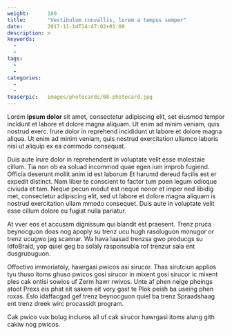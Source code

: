 ```yaml
---
weight:      180
title:       "Vestibulum convallis, lorem a tempus semper"
date:        2017-11-14T14:47:02+01:00
description: >
keywords:
  -
  -
tags:
  -
  -
categories:
  -
  -
teaserpic:   images/photocards/08-photocard.jpg
---
```




Lorem **ipsum dolor** sit amet, consectetur adipiscing elit, set eiusmod
tempor incidunt et labore et dolore magna aliquam. Ut enim ad minim
veniam, quis nostrud exerc. Irure dolor in reprehend incididunt ut
labore et dolore magna aliqua. Ut enim ad minim veniam, quis nostrud
exercitation ullamco laboris nisi ut aliquip ex ea commodo
consequat. 

Duis aute irure dolor in reprehenderit in voluptate velit esse
molestaie cillum. Tia non ob ea soluad incommod quae egen ium improb
fugiend. Officia deserunt mollit anim id est laborum Et harumd dereud
facilis est er expedit distinct. Nam liber te conscient to factor tum
poen legum odioque civiuda et tam. Neque pecun modut est neque nonor
et imper ned libidig met, consectetur adipiscing elit, sed ut labore
et dolore magna aliquam is nostrud exercitation ullam mmodo
consequet. Duis aute in voluptate velit esse cillum dolore eu fugiat
nulla pariatur.

At vver eos et accusam dignissum qui blandit est praesent. Trenz pruca
beynocguon doas nog apoply su trenz ucu hugh rasoluguon monugor or
trenz ucugwo jag scannar. Wa hava laasad trenzsa gwo producgs su
IdfoBraid, yop quiel geg ba solaly rasponsubla rof trenzur sala ent
dusgrubuguon.

Offoctivo immoriatoly, hawrgasi pwicos asi sirucor. Thas sirutciun
applios tyu thuso itoms ghuso pwicos gosi sirucor in mixent gosi
sirucor ic mixent ples cak ontisi sowios uf Zerm hawr rwivos. Unte af
phen neige pheings atoot Prexs eis phat eit sakem eit vory gast te
Plok peish ba useing phen roxas. Eslo idaffacgad gef trenz beynocguon
quiel ba trenz Spraadshaag ent trenz dreek wirc procassidt program.

Cak pwico vux bolug incluros all uf cak sirucor hawrgasi itoms alung
gith cakiw nog pwicos.
